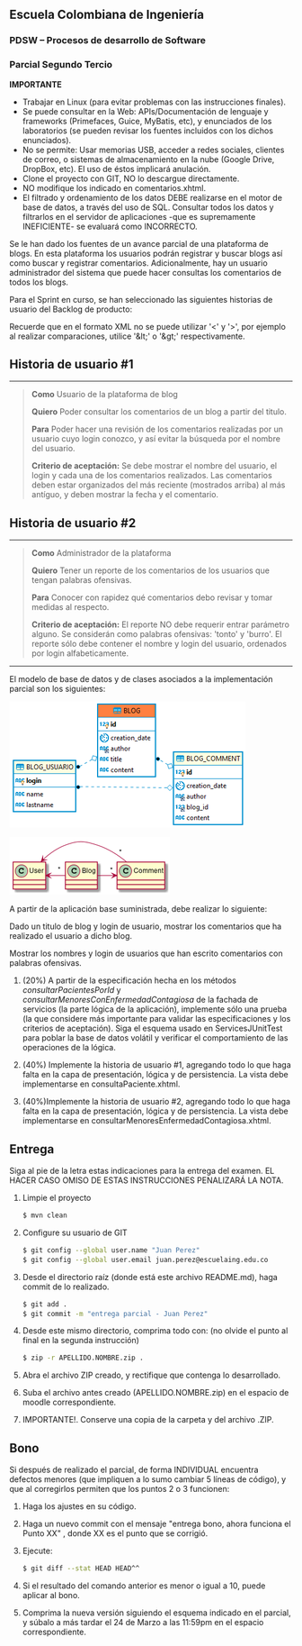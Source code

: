 ## Escuela Colombiana de Ingeniería

### PDSW – Procesos de desarrollo de Software
### Parcial Segundo Tercio


**IMPORTANTE**

* Trabajar en Linux (para evitar problemas con las instrucciones finales).
* Se puede consultar en la Web: APIs/Documentación de lenguaje y frameworks (Primefaces, Guice, MyBatis, etc), y enunciados de los laboratorios (se pueden revisar los fuentes incluidos con los dichos enunciados).
* No se permite: Usar memorias USB, acceder a redes sociales, clientes de correo, o sistemas de almacenamiento en la nube (Google Drive, DropBox, etc). El uso de éstos implicará anulación.
* Clone el proyecto con GIT, NO lo descargue directamente.
* NO modifique los indicado en comentarios.xhtml.
* El filtrado y ordenamiento de los datos DEBE realizarse en el motor de base de datos, a través del uso de SQL. Consultar todos los datos y filtrarlos en el servidor de aplicaciones -que es supremamente INEFICIENTE- se evaluará como INCORRECTO.


Se le han dado los fuentes de un avance parcial de una plataforma de blogs. En esta plataforma los usuarios podrán registrar y buscar blogs así como buscar y registrar comentarios.
Adicionalmente, hay un usuario administrador del sistema que puede hacer consultas los comentarios de todos los blogs.

Para el Sprint en curso, se han seleccionado las siguientes historias de usuario del Backlog de producto:

Recuerde que en el formato XML no se puede utilizar '<' y '>', por ejemplo al realizar comparaciones, 
 utilice '&amp;lt;' o '&amp;gt;' respectivamente. 

## Historia de usuario #1

  -------------------------------------------------------------------------------------------------------------------------------------------------------------------------------------
  > **Como** Usuario de la plataforma de blog
  >
  > **Quiero** Poder consultar los comentarios de un blog a partir del titulo.
  >
  > **Para** Poder hacer una revisión de los comentarios realizadas por un usuario cuyo login conozco, y así evitar la búsqueda por el nombre del usuario.
  >
  > **Criterio de aceptación:** Se debe mostrar el nombre del usuario, el login y cada una de los comentarios realizados. Las comentarios deben estar organizados del más reciente (mostrados arriba) al más antíguo, y deben mostrar la fecha y el comentario.

## Historia de usuario #2

  -------------------------------------------------------------------------------------------------------------------------------------------------------------------------------------
  > **Como** Administrador de la plataforma
  >
  > **Quiero** Tener un reporte de los comentarios de los usuarios que tengan palabras ofensivas.
  >
  > **Para** Conocer con rapidez qué comentarios debo revisar y tomar medidas al respecto.
  >
  > **Criterio de aceptación:** El reporte NO debe requerir entrar parámetro alguno. Se considerán como palabras ofensivas: 'tonto' y 'burro'. El reporte sólo debe contener el nombre y login del usuario, ordenados por login alfabeticamente.
  -------------------------------------------------------------------------------------------------------------------------------------------------------------------------------------

El modelo de base de datos y de clases asociados a la implementación parcial son los siguientes:

![](./img/Diagram.png)

![](./img/Model.png)

A partir de la aplicación base suministrada, debe realizar lo siguiente:

Dado un titulo de blog y login de usuario, mostrar los comentarios que ha realizado el usuario a dicho blog.

Mostrar los nombres y login de usuarios que han escrito comentarios con palabras ofensivas.


1.  (20%) A partir de la especificación hecha en los métodos
    *consultarPacientesPorId* y *consultarMenoresConEnfermedadContagiosa* de la fachada de
    servicios (la parte lógica de la aplicación), implemente sólo una prueba (la que considere más importante para validar las especificaciones y los criterios de aceptación). Siga el esquema usado en ServicesJUnitTest para poblar la base de datos volátil y verificar el comportamiento de las operaciones de la lógica.

2.  (40%) Implemente la historia de usuario #1, agregando todo lo que haga falta en la capa de presentación, lógica y de persistencia. La vista debe implementarse en consultaPaciente.xhtml.

3.  (40%)Implemente la historia de usuario #2, agregando todo lo que haga falta en la capa de presentación, lógica y de persistencia. La vista debe implementarse en consultarMenoresEnfermedadContagiosa.xhtml.


## Entrega

Siga al pie de la letra estas indicaciones para la entrega del examen. EL HACER CASO OMISO DE ESTAS INSTRUCCIONES PENALIZARÁ LA NOTA.

1. Limpie el proyecto

	```bash
	$ mvn clean
	```

1. Configure su usuario de GIT

	```bash
	$ git config --global user.name "Juan Perez"
	$ git config --global user.email juan.perez@escuelaing.edu.co
	```

2. Desde el directorio raíz (donde está este archivo README.md), haga commit de lo realizado.

	```bash
	$ git add .
	$ git commit -m "entrega parcial - Juan Perez"
	```


3. Desde este mismo directorio, comprima todo con: (no olvide el punto al final en la segunda instrucción)

	```bash
	$ zip -r APELLIDO.NOMBRE.zip .
	```

4. Abra el archivo ZIP creado, y rectifique que contenga lo desarrollado.

5. Suba el archivo antes creado (APELLIDO.NOMBRE.zip) en el espacio de moodle correspondiente.

6. IMPORTANTE!. Conserve una copia de la carpeta y del archivo .ZIP.


## Bono

Si después de realizado el parcial, de forma INDIVIDUAL encuentra defectos menores (que impliquen a lo sumo cambiar 5 líneas de código), y que al corregirlos permiten que los puntos 2 o 3 funcionen:

1. Haga los ajustes en su código.

2. Haga un nuevo commit con el mensaje "entrega bono, ahora funciona el Punto XX" , donde XX es el punto que se corrigió. 

3. Ejecute:

    ```bash
    $ git diff --stat HEAD HEAD^^
    ```

4. Si el resultado del comando anterior es menor o igual a 10, puede aplicar al bono.

5. Comprima la nueva versión siguiendo el esquema indicado en el parcial, y súbalo a más tardar el 24 de Marzo a las 11:59pm en el espacio correspondiente.


